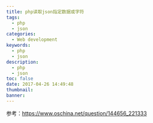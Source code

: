 ```yaml
---
title: php读取json指定数据或字符
tags:
  - php
  - json
categories:
  - Web development
keywords:
  - php
  - json
description:
  - php
  - json
toc: false
date: 2017-04-26 14:49:48
thumbnail:
banner:
---
```

 参考：https://www.oschina.net/question/144656_221333